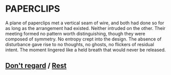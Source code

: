 # PAPERCLIPS

A plane of paperclips met a vertical seam of wire, and both had done so for as long as the arrangement had existed. Neither intruded on the other. Their meeting formed no pattern worth distinguishing, though they were composed of symmetry. No entropy crept into the design. The absence of disturbance gave rise to no thoughts, no ghosts, no flickers of residual intent. The moment lingered like a held breath that would never be released.

## [Don't regard](page-3d722b6368ef9697) / [Rest](page-bb84092610024200)
